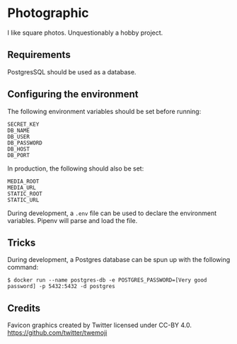 # Photographic

I like square photos. Unquestionably a hobby project.

## Requirements

PostgresSQL should be used as a database.

## Configuring the environment

The following environment variables should be set before running:

```
SECRET_KEY
DB_NAME
DB_USER
DB_PASSWORD
DB_HOST
DB_PORT
```

In production, the following should also be set:

```
MEDIA_ROOT
MEDIA_URL
STATIC_ROOT
STATIC_URL
```

During development, a `.env` file can be used to declare the environment variables. Pipenv will parse and load the file.

## Tricks

During development, a Postgres database can be spun up with the following command:

```
$ docker run --name postgres-db -e POSTGRES_PASSWORD=[Very good password] -p 5432:5432 -d postgres
```

## Credits

Favicon graphics created by Twitter licensed under CC-BY 4.0.
https://github.com/twitter/twemoji